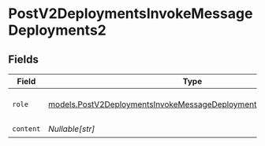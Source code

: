 # PostV2DeploymentsInvokeMessageDeployments2


## Fields

| Field                                                                                                                                          | Type                                                                                                                                           | Required                                                                                                                                       | Description                                                                                                                                    |
| ---------------------------------------------------------------------------------------------------------------------------------------------- | ---------------------------------------------------------------------------------------------------------------------------------------------- | ---------------------------------------------------------------------------------------------------------------------------------------------- | ---------------------------------------------------------------------------------------------------------------------------------------------- |
| `role`                                                                                                                                         | [models.PostV2DeploymentsInvokeMessageDeploymentsPublicResponseRole](../models/postv2deploymentsinvokemessagedeploymentspublicresponserole.md) | :heavy_check_mark:                                                                                                                             | The role of the prompt message                                                                                                                 |
| `content`                                                                                                                                      | *Nullable[str]*                                                                                                                                | :heavy_check_mark:                                                                                                                             | N/A                                                                                                                                            |